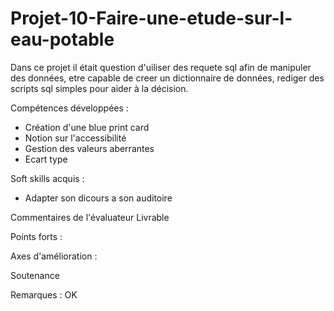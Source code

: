 # Projet-10-Faire-une-etude-sur-l-eau-potable
Dans ce projet il était question d'uiliser des requete sql afin de manipuler des données, etre capable de creer un dictionnaire de données, rediger des scripts sql simples pour aider à la décision.

Compétences développées :
- Création d'une blue print card
- Notion sur l'accessibilité
- Gestion des valeurs aberrantes
- Ecart type

Soft skills acquis :
- Adapter son dicours a son auditoire

Commentaires de l'évaluateur
Livrable

Points forts :

Axes d'amélioration :

Soutenance

Remarques : OK
